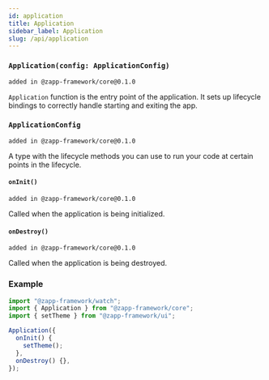 ```yaml
---
id: application
title: Application
sidebar_label: Application
slug: /api/application
---
```


### `Application(config: ApplicationConfig)`
`added in @zapp-framework/core@0.1.0`

`Application` function is the entry point of the application. It sets up lifecycle bindings to correctly handle starting and exiting the app.

### `ApplicationConfig`
`added in @zapp-framework/core@0.1.0`

A type with the lifecycle methods you can use to run your code at certain points in the lifecycle.

#### `onInit()`
`added in @zapp-framework/core@0.1.0`

Called when the application is being initialized.

#### `onDestroy()`
`added in @zapp-framework/core@0.1.0`

Called when the application is being destroyed.

### Example

```js title=app.js
import "@zapp-framework/watch";
import { Application } from "@zapp-framework/core";
import { setTheme } from "@zapp-framework/ui";

Application({
  onInit() {
    setTheme();
  },
  onDestroy() {},
});
```